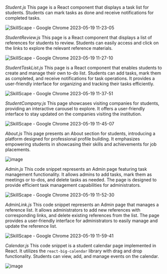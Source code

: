*Student.js*
This page is a React component that displays a task list for students. Students can mark tasks as done and receive notifications for completed tasks.

![SkillScape - Google Chrome 2023-05-19 11-23-05](https://github.com/navaneeth-arun/SkillScape/assets/113344554/3f7587c5-61bf-4683-be33-62463ff64519)


*StudentReview.js*
This page is a React component that displays a list of references for students to review. Students can easily access and click on the links to explore the relevant reference materials.

![SkillScape - Google Chrome 2023-05-19 11-27-10](https://github.com/navaneeth-arun/SkillScape/assets/113344554/0987d0f1-4f08-4ded-9d14-30d5645cc1d1)


*StudentTaskList.js*
This page is a React component that enables students to create and manage their own to-do list. Students can add tasks, mark them as completed, and receive notifications for task operations. It provides a user-friendly interface for organizing and tracking their tasks efficiently.

![SkillScape - Google Chrome 2023-05-19 11-37-51](https://github.com/navaneeth-arun/SkillScape/assets/113344554/f49af2d7-7b4c-4aff-834d-b6b1cd667e1a)


*StudentCompany.js*
This page showcases visiting companies for students, providing an interactive carousel to explore. It offers a user-friendly interface to stay updated on the companies visiting the institution.

![SkillScape - Google Chrome 2023-05-19 11-45-07](https://github.com/navaneeth-arun/SkillScape/assets/113344554/962cbd84-deee-49db-8168-f1af3d474910)


*About.js*
This page presents an About section for students, introducing a platform designed for professional profile building. It emphasizes empowering students in showcasing their skills and achievements for job placements.

![image](https://github.com/navaneeth-arun/SkillScape/assets/113344554/7989c1c2-7b92-403b-aa55-d21d2a1e3274)


*Admin.js*
This code snippet represents an Admin page featuring task management functionality. It allows admins to add tasks, mark them as meetings or to-dos, and delete tasks as needed. The page is designed to provide efficient task management capabilities for administrators.

![SkillScape - Google Chrome 2023-05-19 11-52-30](https://github.com/navaneeth-arun/SkillScape/assets/113344554/4f4ca358-1295-4e6c-836b-dd39a9a97792)


*AdminLink.js*
This code snippet represents an Admin page that manages a reference list. It allows administrators to add new references with corresponding links, and delete existing references from the list. The page provides a user-friendly interface for administrators to easily manage and update the reference list.

![SkillScape - Google Chrome 2023-05-19 11-59-41](https://github.com/navaneeth-arun/SkillScape/assets/113344554/f4f95fa2-1c5b-48d1-9aae-8567dc5bfd42)


*Calendar.js*
This code snippet is a student calendar page implemented in React. It utilizes the `react-big-calendar` library with drag and drop functionality. Students can view, add, and manage events on the calendar.

![image](https://github.com/navaneeth-arun/SkillScape/assets/113344554/74013c5a-da10-4843-ba83-75dbe37dc1f8)
